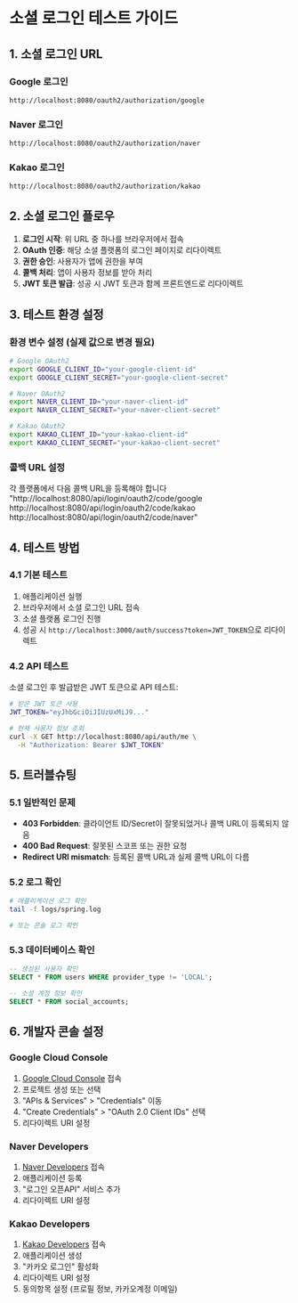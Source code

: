 # 소셜 로그인 테스트 가이드

## 1. 소셜 로그인 URL

### Google 로그인
```
http://localhost:8080/oauth2/authorization/google
```

### Naver 로그인
```
http://localhost:8080/oauth2/authorization/naver
```

### Kakao 로그인
```
http://localhost:8080/oauth2/authorization/kakao
```

## 2. 소셜 로그인 플로우

1. **로그인 시작**: 위 URL 중 하나를 브라우저에서 접속
2. **OAuth 인증**: 해당 소셜 플랫폼의 로그인 페이지로 리다이렉트
3. **권한 승인**: 사용자가 앱에 권한을 부여
4. **콜백 처리**: 앱이 사용자 정보를 받아 처리
5. **JWT 토큰 발급**: 성공 시 JWT 토큰과 함께 프론트엔드로 리다이렉트

## 3. 테스트 환경 설정

### 환경 변수 설정 (실제 값으로 변경 필요)

```bash
# Google OAuth2
export GOOGLE_CLIENT_ID="your-google-client-id"
export GOOGLE_CLIENT_SECRET="your-google-client-secret"

# Naver OAuth2
export NAVER_CLIENT_ID="your-naver-client-id"
export NAVER_CLIENT_SECRET="your-naver-client-secret"

# Kakao OAuth2
export KAKAO_CLIENT_ID="your-kakao-client-id"
export KAKAO_CLIENT_SECRET="your-kakao-client-secret"
```

### 콜백 URL 설정

각 플랫폼에서 다음 콜백 URL을 등록해야 합니다
"http://localhost:8080/api/login/oauth2/code/google
http://localhost:8080/api/login/oauth2/code/kakao
http://localhost:8080/api/login/oauth2/code/naver"


## 4. 테스트 방법

### 4.1 기본 테스트
1. 애플리케이션 실행
2. 브라우저에서 소셜 로그인 URL 접속
3. 소셜 플랫폼 로그인 진행
4. 성공 시 `http://localhost:3000/auth/success?token=JWT_TOKEN`으로 리다이렉트

### 4.2 API 테스트
소셜 로그인 후 발급받은 JWT 토큰으로 API 테스트:

```bash
# 받은 JWT 토큰 사용
JWT_TOKEN="eyJhbGciOiJIUzUxMiJ9..."

# 현재 사용자 정보 조회
curl -X GET http://localhost:8080/api/auth/me \
  -H "Authorization: Bearer $JWT_TOKEN"
```

## 5. 트러블슈팅

### 5.1 일반적인 문제
- **403 Forbidden**: 클라이언트 ID/Secret이 잘못되었거나 콜백 URL이 등록되지 않음
- **400 Bad Request**: 잘못된 스코프 또는 권한 요청
- **Redirect URI mismatch**: 등록된 콜백 URL과 실제 콜백 URL이 다름

### 5.2 로그 확인
```bash
# 애플리케이션 로그 확인
tail -f logs/spring.log

# 또는 콘솔 로그 확인
```

### 5.3 데이터베이스 확인
```sql
-- 생성된 사용자 확인
SELECT * FROM users WHERE provider_type != 'LOCAL';

-- 소셜 계정 정보 확인
SELECT * FROM social_accounts;
```

## 6. 개발자 콘솔 설정

### Google Cloud Console
1. [Google Cloud Console](https://console.cloud.google.com) 접속
2. 프로젝트 생성 또는 선택
3. "APIs & Services" > "Credentials" 이동
4. "Create Credentials" > "OAuth 2.0 Client IDs" 선택
5. 리다이렉트 URI 설정

### Naver Developers
1. [Naver Developers](https://developers.naver.com) 접속
2. 애플리케이션 등록
3. "로그인 오픈API" 서비스 추가
4. 리다이렉트 URI 설정

### Kakao Developers
1. [Kakao Developers](https://developers.kakao.com) 접속
2. 애플리케이션 생성
3. "카카오 로그인" 활성화
4. 리다이렉트 URI 설정
5. 동의항목 설정 (프로필 정보, 카카오계정 이메일)